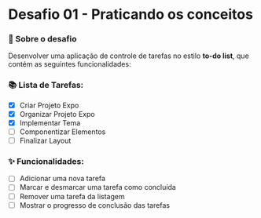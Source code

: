 # Desafio 01 - Praticando os conceitos

### 🚀 Sobre o desafio
Desenvolver uma aplicação de controle de tarefas no estilo **to-do list**, que contém as seguintes funcionalidades:

### 📚 Lista de Tarefas:

- [X]  Criar Projeto Expo 
- [X]  Organizar Projeto Expo 
- [X]  Implementar Tema
- [ ]  Componentizar Elementos
- [ ]  Finalizar Layout

### ✨ Funcionalidades:

- [ ] Adicionar uma nova tarefa
- [ ] Marcar e desmarcar uma tarefa como concluída
- [ ] Remover uma tarefa da listagem
- [ ] Mostrar o progresso de conclusão das tarefas